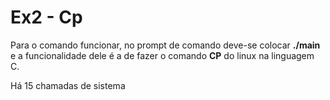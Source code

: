 <h1>Ex2 - Cp</h1>
<p>Para o comando funcionar, no prompt de comando deve-se colocar <b>./main</b> e a funcionalidade dele é a de fazer o comando <b>CP</b> do linux na linguagem C.</p>
<p> Há 15 chamadas de sistema</p>
